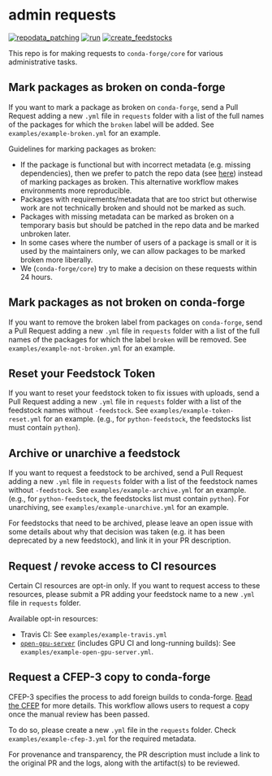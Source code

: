 # admin requests

[![repodata_patching](https://github.com/conda-forge/admin-requests/actions/workflows/repodata_patching.yml/badge.svg)](https://github.com/conda-forge/admin-requests/actions/workflows/repodata_patching.yml) [![run](https://github.com/conda-forge/admin-requests/actions/workflows/main.yml/badge.svg)](https://github.com/conda-forge/admin-requests/actions/workflows/main.yml) [![create_feedstocks](https://github.com/conda-forge/admin-requests/actions/workflows/create_feedstocks.yml/badge.svg)](https://github.com/conda-forge/admin-requests/actions/workflows/create_feedstocks.yml)

This repo is for making requests to `conda-forge/core` for various administrative
tasks.


## Mark packages as broken on conda-forge

If you want to mark a package as broken on `conda-forge`, send a Pull Request
adding a new `.yml` file in `requests` folder with a list of the full names of the packages
for which the `broken` label will be added. See `examples/example-broken.yml` for an example.

Guidelines for marking packages as broken:

* If the package is functional but with incorrect metadata (e.g. missing dependencies), then
  we prefer to patch the repo data (see [here](https://github.com/conda-forge/conda-forge-repodata-patches-feedstock))
  instead of marking packages as broken. This alternative workflow makes environments more reproducible.
* Packages with requirements/metadata that are too strict but otherwise work are
  not technically broken and should not be marked as such.
* Packages with missing metadata can be marked as broken on a temporary basis
  but should be patched in the repo data and be marked unbroken later.
* In some cases where the number of users of a package is small or it is used by
  the maintainers only, we can allow packages to be marked broken more liberally.
* We (`conda-forge/core`) try to make a decision on these requests within 24 hours.


## Mark packages as not broken on conda-forge

If you want to remove the broken label from packages on `conda-forge`, send a Pull Request
adding a new `.yml` file in `requests` folder with a list of the full names of the packages
for which the label `broken` will be removed. See `examples/example-not-broken.yml` for an example.


## Reset your Feedstock Token

If you want to reset your feedstock token to fix issues with uploads, send a Pull Request
adding a new `.yml` file in `requests` folder with a list of the feedstock names
without `-feedstock`. See `examples/example-token-reset.yml` for an example.
(e.g., for `python-feedstock`, the feedstocks list must contain `python`).


## Archive or unarchive a feedstock

If you want to request a feedstock to be archived, send a Pull Request
adding a new `.yml` file in `requests` folder with a list of the feedstock names
without `-feedstock`. See `examples/example-archive.yml` for an example.
(e.g., for `python-feedstock`, the feedstocks list must contain `python`).
For unarchiving, see `examples/example-unarchive.yml` for an example.

For feedstocks that need to be archived, please leave an open issue with some details about
why that decision was taken (e.g. it has been deprecated by a new feedstock),
and link it in your PR description.


## Request / revoke access to CI resources

Certain CI resources are opt-in only. If you want to request access to these resources, please
submit a PR adding your feedstock name to a new `.yml` file in `requests` folder.

Available opt-in resources:

- Travis CI: See `examples/example-travis.yml`
- [`open-gpu-server`](https://github.com/Quansight/open-gpu-server) (includes GPU CI and long-running builds): See `examples/example-open-gpu-server.yml`. 

## Request a CFEP-3 copy to conda-forge

CFEP-3 specifies the process to add foreign builds to conda-forge. [Read the CFEP](https://github.com/conda-forge/cfep/blob/main/cfep-03.md) for more details.
This workflow allows users to request a copy once the manual review has been passed.

To do so, please create a new `.yml` file in the `requests` folder. Check `examples/example-cfep-3.yml` for the required metadata.

For provenance and transparency, the PR description must include a link to the original PR and the logs, along with the artifact(s) to be reviewed.
